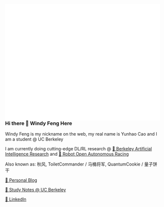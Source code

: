 <img align="right" src="https://github.com/toiletcommander/toiletcommander/blob/main/github-metrics.svg">

### Hi there 👋 Windy Feng Here

Windy Feng is my nickname on the web, my real name is Yunhao Cao and I am a student @ UC Berkeley

I am currently doing cutting-edge DL/RL research @ [🔗 Berkeley Artificial Intelligence Research](https://bair.berkeley.edu) and [🔗 Robot Open Autonomous Racing](https://roar.berkeley.edu)

Also known as: 秋风, ToiletCommander / 马桶将军, QuantumCookie / 量子饼干

[🔗 Personal Blog](https://toiletcommander.github.io/)

[🔗 Study Notes @ UC Berkeley](https://toiletcommander.github.io/Opensourced-Study-Notes-Berkeley/)

[🔗 LinkedIn](https://www.linkedin.com/in/yunhao-cao/)

